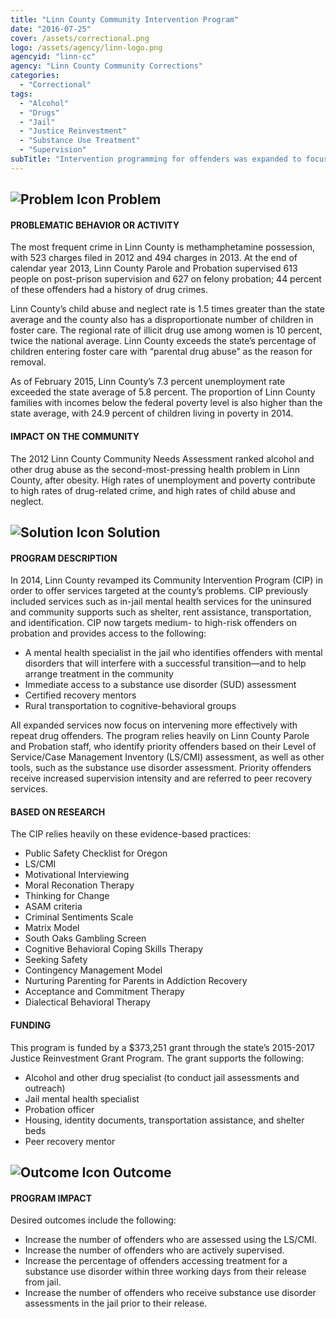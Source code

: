 ```yaml
---
title: "Linn County Community Intervention Program"
date: "2016-07-25"
cover: /assets/correctional.png
logo: /assets/agency/linn-logo.png
agencyid: "linn-cc"
agency: "Linn County Community Corrections"
categories:
  - "Correctional"
tags:
  - "Alcohol"
  - "Drugs"
  - "Jail"
  - "Justice Reinvestment"
  - "Substance Use Treatment"
  - "Supervision"
subTitle: "Intervention programming for offenders was expanded to focus on intervening more effectively with repeat drug offenders through treatment and support services."
---
```


## ![Problem Icon](https://github.com/google/material-design-icons/raw/master/alert/1x_web/ic_error_outline_black_48dp.png "Problem") Problem

#### PROBLEMATIC BEHAVIOR OR ACTIVITY

The most frequent crime in Linn County is methamphetamine possession, with 523 charges filed in 2012 and 494 charges in 2013. At the end of calendar year 2013, Linn County Parole and Probation supervised 613 people on post-prison supervision and 627 on felony probation; 44 percent of these offenders had a history of drug crimes.

Linn County’s child abuse and neglect rate is 1.5 times greater than the state average and the county also has a disproportionate number of children in foster care. The regional rate of illicit drug use among women is 10 percent, twice the national average. Linn County exceeds the state’s percentage of children entering foster care with “parental drug abuse” as the reason for removal.

As of February 2015, Linn County’s 7.3 percent unemployment rate exceeded the state average of 5.8 percent. The proportion of Linn County families with incomes below the federal poverty level is also higher than the state average, with 24.9 percent of children living in poverty in 2014.

#### IMPACT ON THE COMMUNITY

The 2012 Linn County Community Needs Assessment ranked alcohol and other drug abuse as the second-most-pressing health problem in Linn County, after obesity. High rates of unemployment and poverty contribute to high rates of drug-related crime, and high rates of child abuse and neglect.

## ![Solution Icon](https://github.com/google/material-design-icons/raw/master/action/1x_web/ic_lightbulb_outline_black_48dp.png "Solution") Solution

#### PROGRAM DESCRIPTION

In 2014, Linn County revamped its Community Intervention Program (CIP) in order to offer services targeted at the county’s problems. CIP previously included services such as in-jail mental health services for the uninsured and community supports such as shelter, rent assistance, transportation, and identification. CIP now targets medium- to high-risk offenders on probation and provides access to the following:

* A mental health specialist in the jail who identifies offenders with mental disorders that will interfere with a successful transition—and to help arrange treatment in the community
* Immediate access to a substance use disorder (SUD) assessment
* Certified recovery mentors
* Rural transportation to cognitive-behavioral groups

All expanded services now focus on intervening more effectively with repeat drug offenders. The program relies heavily on Linn County Parole and Probation staff, who identify priority offenders based on their Level of Service/Case Management Inventory (LS/CMI) assessment, as well as other tools, such as the substance use disorder assessment. Priority offenders receive increased supervision intensity and are referred to peer recovery services.

#### BASED ON RESEARCH

The CIP relies heavily on these evidence-based practices:

* Public Safety Checklist for Oregon
* LS/CMI
* Motivational Interviewing
* Moral Reconation Therapy
* Thinking for Change
* ASAM criteria
* Criminal Sentiments Scale
* Matrix Model
* South Oaks Gambling Screen
* Cognitive Behavioral Coping Skills Therapy
*  Seeking Safety
* Contingency Management Model
* Nurturing Parenting for Parents in Addiction Recovery
* Acceptance and Commitment Therapy
*  Dialectical Behavioral Therapy

#### FUNDING

This program is funded by a $373,251 grant through the state’s 2015-2017 Justice Reinvestment Grant Program. The grant supports the following:

* Alcohol and other drug specialist (to conduct jail assessments and outreach)
* Jail mental health specialist
* Probation officer
* Housing, identity documents, transportation assistance, and shelter beds
* Peer recovery mentor

## ![Outcome Icon](https://github.com/google/material-design-icons/raw/master/action/1x_web/ic_view_list_black_48dp.png "Outcome") Outcome

#### PROGRAM IMPACT

Desired outcomes include the following:

* Increase the number of offenders who are assessed using the LS/CMI.
* Increase the number of offenders who are actively supervised.
* Increase the percentage of offenders accessing treatment for a substance use disorder within three working days from their release from jail.
* Increase the number of offenders who receive substance use disorder assessments in the jail prior to their release.
